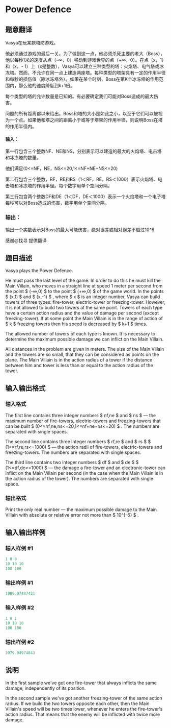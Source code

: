 # Power Defence

## 题意翻译

Vasya在玩某款塔防游戏。

他必须通过游戏的最后一关。为了做到这一点，他必须杀死主要的老大（Boss），他以每秒1米的速度从点（-∞，0）移动到游戏世界的点（+∞，0）。在点（x，1）和（x，- 1）上（x是整数），Vasya可以建立三种类型的塔：火焰塔、电气塔或冰冻塔。然而，不允许在同一点上建造两座塔。每种类型的塔架具有一定的作用半径和每秒的损伤值（除冰冻塔外）。如果在某个时刻，Boss在第K个冰冻塔的作用范围内，那么他的速度降低到k+1倍。

每个类型的塔的允许数量是已知的。有必要确定我们可能对Boss造成的最大伤害。

问题的所有距离都以米给出。Boss和塔的大小是如此之小，以至于它们可以被视为一个点。如果他和塔之间的距离小于或等于塔架的作用半径，则说明Boss在塔的作用半径内。

#### 输入：

第一行包含三个整数NF、NE和NS，分别表示可以建造的最大的火焰塔、电击塔和冰冻塔的数量。

他们满足(0<=NF，NE，NS<=20,1<=NF+NE+NS<=20)

第二行包含三个整数，RF，RE和RS（1＜RF，RE，RS＜1000）表示火焰塔、电击塔和冰冻塔的作用半径。每个数字用单个空间分隔。

第三行包含两个整数DF和DE（1＜DF，DE＜1000）表示一个火焰塔和一个电子塔每秒可以对Boss造成的伤害，数字用单个空间分隔。

### 输出：

输出一个实数表示对Boss的最大可能伤害，绝对误差或相对误差不超过10^6

感谢@找寻 提供翻译

## 题目描述

Vasya plays the Power Defence.

He must pass the last level of the game. In order to do this he must kill the Main Villain, who moves in a straight line at speed 1 meter per second from the point $ (-∞,0) $ to the point $ (+∞,0) $ of the game world. In the points $ (x,1) $ and $ (x,-1) $ , where $ x $ is an integer number, Vasya can build towers of three types: fire-tower, electric-tower or freezing-tower. However, it is not allowed to build two towers at the same point. Towers of each type have a certain action radius and the value of damage per second (except freezing-tower). If at some point the Main Villain is in the range of action of $ k $ freezing towers then his speed is decreased by $ k+1 $ times.

The allowed number of towers of each type is known. It is necessary to determine the maximum possible damage we can inflict on the Main Villain.

All distances in the problem are given in meters. The size of the Main Villain and the towers are so small, that they can be considered as points on the plane. The Main Villain is in the action radius of a tower if the distance between him and tower is less than or equal to the action radius of the tower.

## 输入输出格式

### 输入格式

The first line contains three integer numbers $ nf,ne $ and $ ns $ — the maximum number of fire-towers, electric-towers and freezing-towers that can be built $ (0<=nf,ne,ns<=20,1<=nf+ne+ns<=20) $ . The numbers are separated with single spaces.

The second line contains three integer numbers $ rf,re $ and $ rs $ $ (1<=rf,re,rs<=1000) $ — the action radii of fire-towers, electric-towers and freezing-towers. The numbers are separated with single spaces.

The third line contains two integer numbers $ df $ and $ de $ $ (1<=df,de<=1000) $ — the damage a fire-tower and an electronic-tower can inflict on the Main Villain per second (in the case when the Main Villain is in the action radius of the tower). The numbers are separated with single space.

### 输出格式

Print the only real number — the maximum possible damage to the Main Villain with absolute or relative error not more than $ 10^{-6} $ .

## 输入输出样例

### 输入样例 #1

```cpp
1 0 0
10 10 10
100 100

```
### 输出样例 #1

```cpp
1989.97487421
```


### 输入样例 #2

```cpp
1 0 1
10 10 10
100 100

```
### 输出样例 #2

```cpp
3979.94974843
```


## 说明

In the first sample we've got one fire-tower that always inflicts the same damage, independently of its position.

In the second sample we've got another freezing-tower of the same action radius. If we build the two towers opposite each other, then the Main Villain's speed will be two times lower, whenever he enters the fire-tower's action radius. That means that the enemy will be inflicted with twice more damage.

